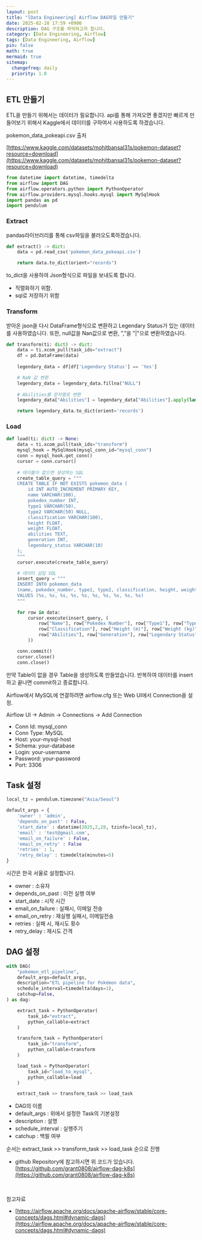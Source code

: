 ```yaml
---
layout: post
title: "[Data Engineering] Airflow DAG파일 만들기"
date: 2025-02-28 17:59 +0900
description: DAG 구조를 파악하고자 합니다.
category: [Data Engineering, Airflow]
tags: [Data Engineering, Airflow]
pin: false
math: true
mermaid: true
sitemap:
  changefreq: daily
  priority: 1.0
---
```


## ETL 만들기

ETL을 만들기 위해서는 데이터가 필요합니다. api를 통해 가져오면 좋겠지만 빠르게 만들어보기 위해서 Kaggle에서 데이터를 구하여서 사용하도록 하겠습니다.

pokemon_data_pokeapi.csv 출처

[https://www.kaggle.com/datasets/mohitbansal31s/pokemon-dataset?resource=download](https://www.kaggle.com/datasets/mohitbansal31s/pokemon-dataset?resource=download)

```python
from datetime import datetime, timedelta
from airflow import DAG
from airflow.operators.python import PythonOperator
from airflow.providers.mysql.hooks.mysql import MySqlHook
import pandas as pd
import pendulum
```

### Extract
pandas라이브러리를 통해 csv파일을 불러오도록하겠습니다.

```python
def extract() -> dict:
    data = pd.read_csv('pokemon_data_pokeapi.csv')

    return data.to_dict(orient="records")
```

to_dict을 사용하여 Json형식으로 파일을 보내도록 합니다.
- 직렬화하기 위함.
- sql로 저장하기 위함

### Transform
받아온 json을 다시 DataFrame형식으로 변환하고 Legendary Status가 있는 데이터를 사용하였습니다.
또한, null값을 Nan값으로 변환, ","을 "|"으로 변환하였습니다.

```python
def transform(ti: dict) -> dict:
    data = ti.xcom_pull(task_ids="extract")
    df = pd.DataFrame(data)
    
    legendary_data = df[df['Legendary Status'] == 'Yes']

    # NaN 값 변환
    legendary_data = legendary_data.fillna("NULL")
    
    # Abilities를 문자열로 변환
    legendary_data["Abilities"] = legendary_data["Abilities"].apply(lambda x: x.replace(",", "|"))

    return legendary_data.to_dict(orient='records')
```

### Load

```python
def load(ti: dict) -> None:
    data = ti.xcom_pull(task_ids="transform")
    mysql_hook = MySqlHook(mysql_conn_id="mysql_conn")
    conn = mysql_hook.get_conn()
    cursor = conn.cursor()
    
    # 테이블이 없으면 생성하는 SQL
    create_table_query = """
    CREATE TABLE IF NOT EXISTS pokemon_data (
        id INT AUTO_INCREMENT PRIMARY KEY,
        name VARCHAR(100),
        pokedex_number INT,
        type1 VARCHAR(50),
        type2 VARCHAR(50) NULL,
        classification VARCHAR(100),
        height FLOAT,
        weight FLOAT,
        abilities TEXT,
        generation INT,
        legendary_status VARCHAR(10)
    );
    """
    cursor.execute(create_table_query)

    # 데이터 삽입 SQL
    insert_query = """
    INSERT INTO pokemon_data 
    (name, pokedex_number, type1, type2, classification, height, weight, abilities, generation, legendary_status)
    VALUES (%s, %s, %s, %s, %s, %s, %s, %s, %s, %s)
    """
    
    for row in data:
        cursor.execute(insert_query, (
            row["Name"], row["Pokedex Number"], row["Type1"], row["Type2"],
            row["Classification"], row["Height (m)"], row["Weight (kg)"],
            row["Abilities"], row["Generation"], row["Legendary Status"]
        ))

    conn.commit()
    cursor.close()
    conn.close()
```

만약 Table이 없을 경우 Table을 생성하도록 만들었습니다.
반복하여 데이터를 insert하고 끝나면 commit하고 종료합니다.

Airflow에서 MySQL에 연결하려면 airflow.cfg 또는 Web UI에서 Connection을 설정.

Airflow UI → Admin → Connections → Add Connection
- Conn Id: mysql_conn
- Conn Type: MySQL
- Host: your-mysql-host
- Schema: your-database
- Login: your-username
- Password: your-password
- Port: 3306


## Task 설정
```python
local_tz = pendulum.timezone("Asia/Seoul")

default_args = {
    'owner' : 'admin',
    'depends_on_past' : False,
    'start_date' : datetime(2025,2,28, tzinfo=local_tz),
    'email' : 'test@gmail.com',
    'email_on_failure' : False,
    'email_on_retry' : False
    'retries' : 1,
    'retry_delay' : timedelta(minutes=5)
}
```

시간은 한국 서울로 설정합니다.

- owner : 소유자
- depends_on_past : 이전 실행 여부
- start_date : 시작 시간
- email_on_failure : 실패시, 이메일 전송
- email_on_retry : 재실행 실패시, 이메일전송
- retries : 실패 시, 재시도 횟수
- retry_delay : 재시도 간격

## DAG 설정
```python
with DAG(
    "pokemon_etl_pipeline",
    default_args=default_args,
    description="ETL pipeline for Pokémon data",
    schedule_interval=timedelta(days=1),
    catchup=False,
) as dag:

    extract_task = PythonOperator(
        task_id="extract",
        python_callable=extract
    )

    transform_task = PythonOperator(
        task_id="transform",
        python_callable=transform
    )

    load_task = PythonOperator(
        task_id="load_to_mysql",
        python_callable=load
    )

    extract_task >> transform_task >> load_task
```

- DAG의 이름
- default_args : 위에서 설정한 Task의 기본설정
- description : 설명
- schedule_interval : 실행주기
- catchup : 백필 여부

순서는 extract_task >> transform_task >> load_task 순으로 진행



- github Repository에 참고하시면 위 코드가 있습니다.
[https://github.com/grant0808/airflow-dag-k8s](https://github.com/grant0808/airflow-dag-k8s)

&nbsp;

참고자료
- [https://airflow.apache.org/docs/apache-airflow/stable/core-concepts/dags.html#dynamic-dags](https://airflow.apache.org/docs/apache-airflow/stable/core-concepts/dags.html#dynamic-dags)